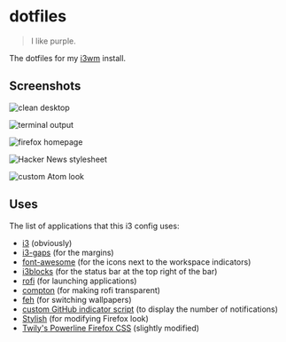 # dotfiles

> I like purple.

The dotfiles for my [i3wm](http://i3wm.org/) install.

## Screenshots

![clean desktop](http://i.imgur.com/xbj12l9.png)

![terminal output](http://i.imgur.com/fbhY4pu.png)

![firefox homepage](http://i.imgur.com/UNeJfTe.png)

![Hacker News stylesheet](http://i.imgur.com/r2W9hQu.png)

![custom Atom look](http://i.imgur.com/HSy4Q5p.png)

## Uses

The list of applications that this i3 config uses:

* [i3](http://i3wm.org/) (obviously)
* [i3-gaps](https://github.com/Airblader/i3) (for the margins)
* [font-awesome](http://fontawesome.io/) (for the icons next to the workspace indicators)
* [i3blocks](https://github.com/vivien/i3blocks) (for the status bar at the top right of the bar)
* [rofi](https://github.com/DaveDavenport/rofi) (for launching applications)
* [compton](https://github.com/chjj/compton) (for making rofi transparent)
* [feh](https://github.com/derf/feh) (for switching wallpapers)
* [custom GitHub indicator script](https://github.com/aleksandar-todorovic/dotfiles/blob/master/github.sh) (to display the number of notifications)
* [Stylish](https://userstyles.org/) (for modifying Firefox look)
* [Twily's Powerline Firefox CSS](https://userstyles.org/styles/102262/twily-s-powerline-firefox-css) (slightly modified)
